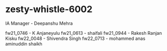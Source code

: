 # zesty-whistle-6002

IA Manager - Deepanshu Mehra

fw21_0746 - K Anjaneyulu
fw21_0613 - shaifali 
fw21_0944 - Rakesh Ranjan Kisku
fw22_0048 - Shivendra Singh
fw22_0713 - mohammed anas aminuddin shaikh
